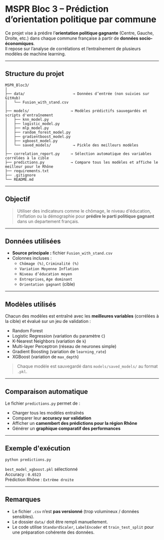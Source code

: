 
#  MSPR Bloc 3 – Prédiction d’orientation politique par commune

Ce projet vise à prédire l’**orientation politique gagnante** (Centre, Gauche, Droite, etc.) dans chaque commune française à partir de **données socio-économiques**.  
Il repose sur l’analyse de corrélations et l’entraînement de plusieurs modèles de machine learning.

---

##  Structure du projet

```
MSPR_Bloc3/
│
├── data/                      → Données d’entrée (non suivies sur GitHub)
│   └── Fusion_with_stand.csv
│
├── models/                   → Modèles prédictifs sauvegardés et scripts d'entraînement
│   ├── knn_model.py
│   ├── logistic_model.py
│   ├── mlp_model.py
│   ├── random_forest_model.py
│   ├── gradientboost_model.py
│   ├── xgboost_model.py
│   └── saved_models/          → Pickle des meilleurs modèles
│
├── correlation_report.py     → Sélection automatique des variables corrélées à la cible
├── predictions.py            → Compare tous les modèles et affiche le meilleur pour le Rhône
├── requirements.txt
├── .gitignore
└── README.md
```

---

##  Objectif

> Utiliser des indicateurs comme le chômage, le niveau d'éducation, l'inflation ou la démographie pour **prédire le parti politique gagnant** dans un departement français.

---

##  Données utilisées

- **Source principale :** fichier `Fusion_with_stand.csv`
- Colonnes incluses :
  - `Chômage (%)`, `Criminalité (%)`
  - `Variation Moyenne Inflation`
  - `Niveau d’éducation moyen`
  - `Entreprises`, `Age dominant`
  - `Orientation gagnant` (cible)

---

##  Modèles utilisés

Chacun des modèles est entraîné avec les **meilleures variables** (corrélées à la cible) et évalué sur un jeu de validation :

-  Random Forest
-  Logistic Regression (variation du paramètre `C`)
-  K-Nearest Neighbors (variation de `k`)
-  Multi-layer Perceptron (réseau de neurones simple)
-  Gradient Boosting (variation de `learning_rate`)
-  XGBoost (variation de `max_depth`)

> Chaque modèle est sauvegardé dans `models/saved_models/` au format `.pkl`.

---

##  Comparaison automatique

Le fichier `predictions.py` permet de :

- Charger tous les modèles entraînés
- Comparer leur **accuracy sur validation**
- Afficher un **camembert des prédictions pour la région Rhône**
- Générer un **graphique comparatif des performances**

---

##  Exemple d'exécution

```bash
python predictions.py
```

 `best_model_xgboost.pkl` sélectionné  
 Accuracy : `0.6523`  
 Prédiction Rhône : `Extrême droite`

---

##  Remarques

- Le fichier `.csv` n’est **pas versionné** (trop volumineux / données sensibles).
- Le dossier `data/` doit être rempli manuellement.
- Le code utilise `StandardScaler`, `LabelEncoder` et `train_test_split` pour une préparation cohérente des données.

